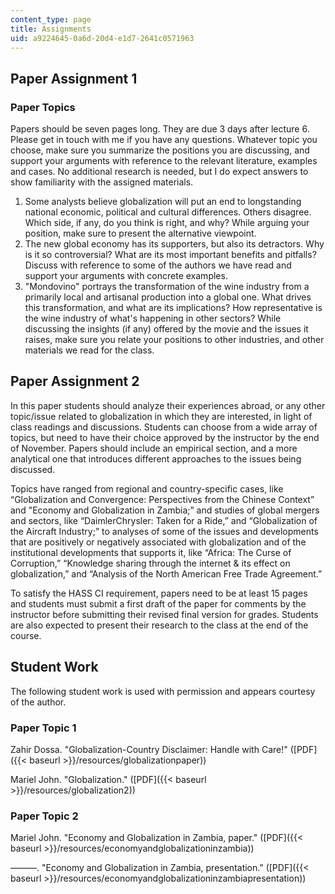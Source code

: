 ```yaml
---
content_type: page
title: Assignments
uid: a9224645-0a6d-20d4-e1d7-2641c0571963
---
```


Paper Assignment 1
------------------

### Paper Topics

Papers should be seven pages long. They are due 3 days after lecture 6. Please get in touch with me if you have any questions. Whatever topic you choose, make sure you summarize the positions you are discussing, and support your arguments with reference to the relevant literature, examples and cases. No additional research is needed, but I do expect answers to show familiarity with the assigned materials.

1.  Some analysts believe globalization will put an end to longstanding national economic, political and cultural differences. Others disagree. Which side, if any, do you think is right, and why? While arguing your position, make sure to present the alternative viewpoint.
2.  The new global economy has its supporters, but also its detractors. Why is it so controversial? What are its most important benefits and pitfalls? Discuss with reference to some of the authors we have read and support your arguments with concrete examples.
3.  "Mondovino" portrays the transformation of the wine industry from a primarily local and artisanal production into a global one. What drives this transformation, and what are its implications? How representative is the wine industry of what's happening in other sectors? While discussing the insights (if any) offered by the movie and the issues it raises, make sure you relate your positions to other industries, and other materials we read for the class.

Paper Assignment 2
------------------

In this paper students should analyze their experiences abroad, or any other topic/issue related to globalization in which they are interested, in light of class readings and discussions. Students can choose from a wide array of topics, but need to have their choice approved by the instructor by the end of November. Papers should include an empirical section, and a more analytical one that introduces different approaches to the issues being discussed.

Topics have ranged from regional and country-specific cases, like “Globalization and Convergence: Perspectives from the Chinese Context” and "Economy and Globalization in Zambia;” and studies of global mergers and sectors, like “DaimlerChrysler: Taken for a Ride,” and “Globalization of the Aircraft Industry;” to analyses of some of the issues and developments that are positively or negatively associated with globalization and of the institutional developments that supports it, like “Africa: The Curse of Corruption,” “Knowledge sharing through the internet & its effect on globalization,” and “Analysis of the North American Free Trade Agreement.”

To satisfy the HASS CI requirement, papers need to be at least 15 pages and students must submit a first draft of the paper for comments by the instructor before submitting their revised final version for grades. Students are also expected to present their research to the class at the end of the course.

Student Work
------------

The following student work is used with permission and appears courtesy of the author.

### Paper Topic 1

Zahir Dossa. "Globalization-Country Disclaimer: Handle with Care!" ([PDF]({{< baseurl >}}/resources/globalizationpaper))

Mariel John. "Globalization." ([PDF]({{< baseurl >}}/resources/globalization2))

### Paper Topic 2

Mariel John. "Economy and Globalization in Zambia, paper." ([PDF]({{< baseurl >}}/resources/economyandglobalizationinzambia))

———. "Economy and Globalization in Zambia, presentation." ([PDF]({{< baseurl >}}/resources/economyandglobalizationinzambiapresentation))